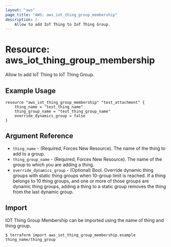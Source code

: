 ```yaml
---
layout: "aws"
page_title: "AWS: aws_iot_thing_group_membership"
description: |-
    Allow to add IoT Thing to IoT Thing Group.
---
```


# Resource: aws_iot_thing_group_membership

Allow to add IoT Thing to IoT Thing Group.

## Example Usage

```hcl
resource "aws_iot_thing_group_membership" "test_attachment" {
	thing_name = "test_thing_name"
	thing_group_name = "test_thing_group_name"
	override_dynamics_group = false
}
```

## Argument Reference

* `thing_name` - (Required, Forces New Resource). The name of the thing to add to a group.
* `thing_group_name` - (Required, Forces New Resource). The name of the group to which you are adding a thing.
* `override_dynamics_group` - (Optional) Bool. Override dynamic thing groups with static thing groups when 10-group limit is reached. If a thing belongs to 10 thing groups, and one or more of those groups are dynamic thing groups, adding a thing to a static group removes the thing from the last dynamic group.

## Import

IOT Thing Group Membership can be imported using the name of thing and thing group.

```
$ terraform import aws_iot_thing_group_membership.example thing_name/thing_group
```
